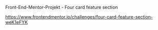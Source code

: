 Front-End-Mentor-Projekt - Four card feature section

https://www.frontendmentor.io/challenges/four-card-feature-section-weK1eFYK
